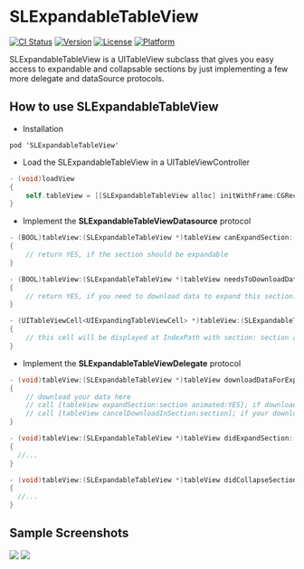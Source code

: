 # SLExpandableTableView

[![CI Status](http://img.shields.io/travis/OliverLetterer/SLExpandableTableView.svg?style=flat)](https://travis-ci.org/OliverLetterer/SLExpandableTableView)
[![Version](https://img.shields.io/cocoapods/v/SLExpandableTableView.svg?style=flat)](http://cocoadocs.org/docsets/SLExpandableTableView)
[![License](https://img.shields.io/cocoapods/l/SLExpandableTableView.svg?style=flat)](http://cocoadocs.org/docsets/SLExpandableTableView)
[![Platform](https://img.shields.io/cocoapods/p/SLExpandableTableView.svg?style=flat)](http://cocoadocs.org/docsets/SLExpandableTableView)

SLExpandableTableView is a UITableView subclass that gives you easy access to expandable and collapsable sections by just implementing a few more delegate and dataSource protocols.

## How to use SLExpandableTableView

* Installation

```
pod 'SLExpandableTableView'
```

* Load the SLExpandableTableView in a UITableViewController

```objective-c
- (void)loadView
{
    self.tableView = [[SLExpandableTableView alloc] initWithFrame:CGRectZero style:UITableViewStylePlain];
}
```

* Implement the **SLExpandableTableViewDatasource** protocol

```objective-c
- (BOOL)tableView:(SLExpandableTableView *)tableView canExpandSection:(NSInteger)section
{
    // return YES, if the section should be expandable
}

- (BOOL)tableView:(SLExpandableTableView *)tableView needsToDownloadDataForExpandableSection:(NSInteger)section
{
    // return YES, if you need to download data to expand this section. tableView will call tableView:downloadDataForExpandableSection: for this section
}

- (UITableViewCell<UIExpandingTableViewCell> *)tableView:(SLExpandableTableView *)tableView expandingCellForSection:(NSInteger)section
{
    // this cell will be displayed at IndexPath with section: section and row 0
}
```

* Implement the **SLExpandableTableViewDelegate** protocol

```objective-c
- (void)tableView:(SLExpandableTableView *)tableView downloadDataForExpandableSection:(NSInteger)section
{
    // download your data here
    // call [tableView expandSection:section animated:YES]; if download was successful
    // call [tableView cancelDownloadInSection:section]; if your download was NOT successful
}

- (void)tableView:(SLExpandableTableView *)tableView didExpandSection:(NSUInteger)section
{
  //...
}

- (void)tableView:(SLExpandableTableView *)tableView didCollapseSection:(NSUInteger)section
{
  //...
}

```

## Sample Screenshots
<img src="https://github.com/OliverLetterer/SLExpandableTableView/raw/master/Screenshots/1.png">
<img src="https://github.com/OliverLetterer/SLExpandableTableView/raw/master/Screenshots/2.png">
